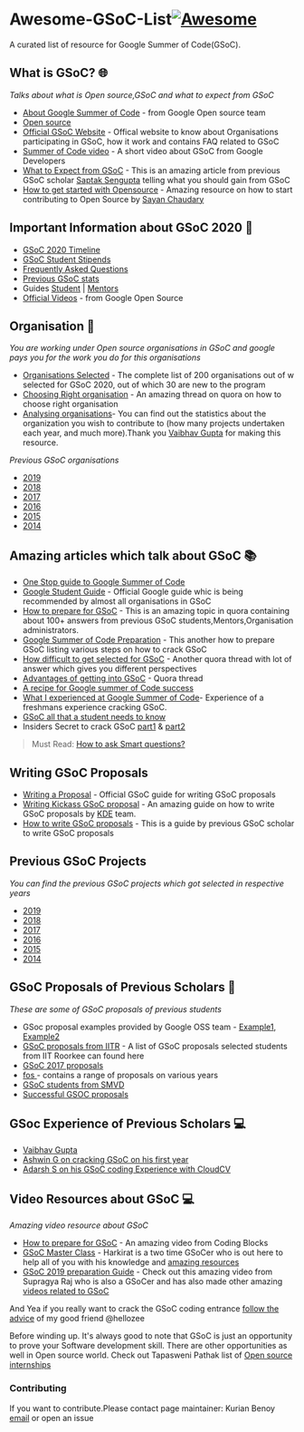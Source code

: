 # Awesome-GSoC-List[![Awesome](https://cdn.rawgit.com/sindresorhus/awesome/d7305f38d29fed78fa85652e3a63e154dd8e8829/media/badge.svg)](https://github.com/sindresorhus/awesome)

A curated list of resource for Google Summer of Code(GSoC).

What is GSoC? :globe_with_meridians:
---
*Talks about what is Open source,GSoC and what to expect from GSoC*
- [About Google Summer of Code](https://google.github.io/gsocguides/student/index) - from Google Open source team
- [Open source](https://opensource.com/resources/what-open-source)
- [Official GSoC Website](https://summerofcode.withgoogle.com/) - Offical website to know about Organisations participating 
in GSoC, how it work and contains FAQ related to GSoC
- [Summer of Code video](https://www.youtube.com/watch?v=S6IP_6HG2QE) - A short video about GSoC from Google Developers
- [What to Expect from GSoC](https://www.saptaks.blog/2019/03/what-to-expect-from-gsoc.html) - This is an amazing article 
from previous GSoC scholar [Saptak Sengupta](https://github.com/SaptakS) telling what you should gain from GSoC
- [How to get started with Opensource](https://words.yudocaa.in/how-to-get-started-with-open-source/) - Amazing resource on how to start contributing to Open Source by [Sayan Chaudary](https://twitter.com/yudocaa)

Important Information about GSoC 2020 :triangular_flag_on_post: 	
---

- [GSoC 2020 Timeline](https://developers.google.com/open-source/gsoc/timeline)
- [GSoC Student Stipends](https://developers.google.com/open-source/gsoc/help/student-stipends)
- [Frequently Asked Questions](https://developers.google.com/open-source/gsoc/faq)
- [Previous GSoC stats](https://developers.google.com/open-source/gsoc/resources/stats)
- Guides [Student](https://google.github.io/gsocguides/student/) | [Mentors](https://google.github.io/gsocguides/mentor/)
- [Official Videos](https://developers.google.com/open-source/gsoc/videos) - from Google Open Source

Organisation :office:
---
*You are working under Open source organisations in GSoC and google pays you for the work you do for this organisations*

- [Organisations Selected](https://summerofcode.withgoogle.com/organizations/) - The complete list of 200 organisations out of w
selected for GSoC 2020, out of which 30 are new to the program
- [Choosing Right organisation](https://www.quora.com/How-do-I-choose-appropriate-organization-in-Google-Summer-of-Code) - 
An amazing thread on quora on how to choose right organisation
- [Analysing organisations](https://gsoc-data-analyzer.netlify.com/)- You can find out the statistics about the organization you wish to contribute to (how many projects undertaken each year, and much more).Thank you [Vaibhav Gupta](https://medium.com/@vaibhgupt199) for making this resource.

*Previous GSoC organisations* 
- [2019](https://summerofcode.withgoogle.com/archive/2019/organizations/)
- [2018](https://summerofcode.withgoogle.com/archive/2018/organizations/)
- [2017](https://summerofcode.withgoogle.com/archive/2017/organizations/)
- [2016](https://summerofcode.withgoogle.com/archive/2016/organizations/)
- [2015](https://www.google-melange.com/archive/gsoc/2015)
- [2014](https://www.google-melange.com/archive/gsoc/2014)

Amazing articles which talk about GSoC :books:
---

- [One Stop guide to Google Summer of Code](https://medium.com/coding-blocks/one-stop-guide-to-google-summer-of-code-a9e803beeda7)
- [Google Student Guide](https://google.github.io/gsocguides/student/) - Official Google guide whic is being recommended by almost all organisations in GSoC
- [How to prepare for GSoC](https://www.quora.com/How-do-I-prepare-for-the-Google-Summer-of-Code-GSoC) - This is an
amazing topic in quora containing about 100+ answers from previous GSoC students,Mentors,Organisation administrators.
- [Google Summer of Code Preparation](https://medium.com/iiitv/google-summer-of-code-preparation-tips-d1d3acc21da5) - This another how to prepare GSoC listing various steps on how to crack GSoC
- [How difficult to get selected for GSoC](https://www.quora.com/How-difficult-is-it-to-get-selected-for-the-GSOC) - Another quora thread with lot of answer which gives you different perspectives
- [Advantages of getting into GSoC](https://www.quora.com/What-are-the-advantages-of-getting-into-gsoc) - Quora thread
- [A recipe for Google summer of Code success](https://medium.freecodecamp.org/a-recipe-for-google-summer-of-code-success-cb0ceb1ae895)
- [What I experienced at Google Summer of Code](https://medium.freecodecamp.org/the-google-summer-of-code-experience-e9329da27c66)- Experience of a freshmans experience cracking GSoC.
- [GSoC all that a student needs to know](https://code.likeagirl.io/google-summer-of-code-gsoc-whens-and-hows-for-students-4d8453a799bb)
- Insiders Secret to crack GSoC [part1](https://medium.com/fossmec/insiders-secret-to-cracking-the-google-summer-of-code-part-1-92e55dca5c18) & [part2](https://medium.com/fossmec/insiders-secret-to-cracking-the-google-summer-of-code-part-2-4c36b0ef8a8d)

> Must Read: [How to ask Smart questions?](http://catb.org/~esr/faqs/smart-questions.html)

Writing GSoC Proposals 
---
- [Writing a Proposal](https://google.github.io/gsocguides/student/writing-a-proposal) - Official GSoC guide for writing GSoC proposals
- [Writing Kickass GSoC proposal](http://teom.org/blog/kde/how-to-write-a-kick-ass-proposal-for-google-summer-of-code/) - An amazing guide on how to write GSoC proposals by [KDE](http://www.kde.org/) team.
- [How to write GSoC proposals](https://jogendra.github.io/how-to-write-proposal-for-google-summer-of-code) - This is a guide by previous GSoC scholar to write GSoC proposals

Previous GSoC Projects
---

*You can find the previous GSoC projects which got selected in respective years*
- [2019](https://summerofcode.withgoogle.com/archive/2019/projects)
- [2018](https://summerofcode.withgoogle.com/archive/2018/projects/)
- [2017](https://summerofcode.withgoogle.com/archive/2017/projects/)
- [2016](https://summerofcode.withgoogle.com/archive/2016/projects/)
- [2015](https://www.google-melange.com/archive/gsoc/2015)
- [2014](https://www.google-melange.com/archive/gsoc/2014)

GSoC Proposals of Previous Scholars :couple:
---

*These are some of GSoC proposals of previous students*

- GSoc proposal examples provided by Google OSS team - [Example1](https://google.github.io/gsocguides/student/proposal-example-1), [Example2](https://google.github.io/gsocguides/student/proposal-example-2)
- [GSoC proposals from IITR](https://blog.sdslabs.co/gsoc/) - A list of GSoC proposals selected students from IIT Roorkee can found here
- [GSoC 2017 proposals](https://github.com/saurabhshri/GSoC-2017-Accepted-Proposals)
- [fos 
](https://github.com/saketkc/fos-proposals) - contains a range of proposals on various years
- [GSoC students from SMVD](https://github.com/CodeClubSMVDU/gsoc-proposals)
- [Successful GSOC proposals](https://github.com/SciRuby/sciruby/wiki/Successful-GSOC-proposals)

GSoc Experience of Previous Scholars :computer:
---

- [Vaibhav Gupta](https://medium.com/@mritunjaysharma394/not-that-another-gsoc-journey-81b070a0bba9)
- [Ashwin G on cracking GSoC on his first year](https://www.freecodecamp.org/news/the-google-summer-of-code-experience-e9329da27c66/amp/)
- [Adarsh S on his GSoC coding Experience with CloudCV](https://medium.com/@guyandtheworld/fin-gsoc-2018-with-cloudcv-43a0854338ee)

Video Resources about GSoC :computer:
---

*Amazing video resource about GSoC*

- [How to prepare for GSoC](https://www.youtube.com/watch?v=RpdjewNuPzc) - An amazing video from Coding Blocks
- [GSoC Master Class](https://www.youtube.com/watch?v=Qyfyq1ZAleA&t=4s) - Harkirat is a two time GSoCer who is out here to help all of you with his knowledge and
[amazing resources](https://www.youtube.com/user/harkirat1)
- [GSoC 2019 preparation Guide](https://www.youtube.com/watch?v=zT11Mhgqiek) - Check out this amazing video from Supragya 
Raj who is also a GSoCer and has also made other amazing [videos related to GSoC](https://www.youtube.com/channel/UC9S1O55MD9kzL5wRDFL_o5A)

And Yea if you really want to crack the GSoC coding entrance [follow the advice](https://www.hellozee.dev/cracking_gsoc/) of my good friend @hellozee

Before winding up. It's always good to note that GSoC is just an opportunity to prove your Software development skill. There are 
other opportunities as well in Open source world. Check out Tapasweni Pathak list of [Open source internships](https://github.com/tapaswenipathak/Open-Source-Internships)

### Contributing
If you want to contribute.Please contact page maintainer: Kurian Benoy [email](kurian.bkk@gmail.com) or open an issue

